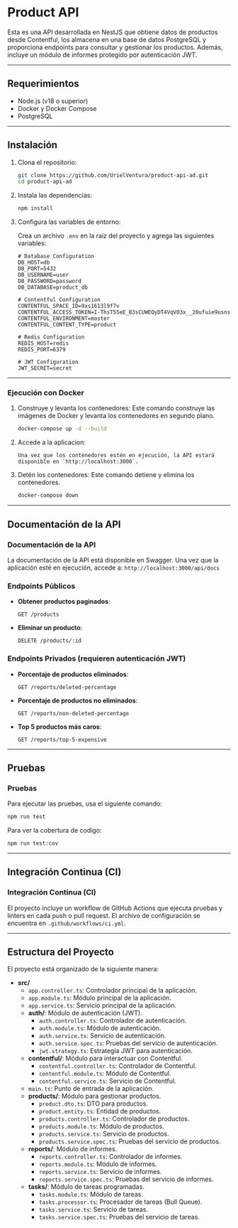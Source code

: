 # **Product API**

Esta es una API desarrollada en NestJS que obtiene datos de productos desde Contentful, los almacena en una base de datos PostgreSQL y proporciona endpoints para consultar y gestionar los productos. Además, incluye un módulo de informes protegido por autenticación JWT.

---

## **Requerimientos**

- Node.js (v18 o superior)
- Docker y Docker Compose
- PostgreSQL

---

## **Instalación**

1. Clona el repositorio:

   ```bash
   git clone https://github.com/UrielVentura/product-api-ad.git
   cd product-api-ad
   ```

2. Instala las dependencias:

   ```bash
   npm install
   ```

3. Configura las variables de entorno:

   Crea un archivo `.env` en la raíz del proyecto y agrega las siguientes variables:

   ```paintext
   # Database Configuration
   DB_HOST=db
   DB_PORT=5432
   DB_USERNAME=user
   DB_PASSWORD=password
   DB_DATABASE=product_db

   # Contentful Configuration
   CONTENTFUL_SPACE_ID=9xs1613l9f7v
   CONTENTFUL_ACCESS_TOKEN=I-ThsT55eE_B3sCUWEQyDT4VqVO3x__20ufuie9usns
   CONTENTFUL_ENVIRONMENT=master
   CONTENTFUL_CONTENT_TYPE=product

   # Redis Configuration
   REDIS_HOST=redis
   REDIS_PORT=6379

   # JWT Configuration
   JWT_SECRET=secret
   ```

---

### **Ejecución con Docker**

1.  Construye y levanta los contenedores: Este comando construye las imágenes de Docker y levanta los contenedores en segundo plano.

    ```bash
    docker-compose up -d --build
    ```

2.  Accede a la aplicacion:

        Una vez que los contenedores estén en ejecución, la API estará disponible en `http://localhost:3000`.

3.  Detén los contenedores: Este comando detiene y elimina los contenedores.
    ```bash
    docker-compose down
    ```

---

## **Documentación de la API**

### **Documentación de la API**

La documentación de la API está disponible en Swagger. Una vez que la aplicación esté en ejecución, accede a: `http://localhost:3000/api/docs`

### **Endpoints Públicos**

- **Obtener productos paginados**:

  `GET /products`

- **Eliminar un producto**:

  `DELETE /products/:id`

### **Endpoints Privados (requieren autenticación JWT)**

- **Porcentaje de productos eliminados**:

  `GET /reports/deleted-percentage`

- **Porcentaje de productos no eliminados**:

  `GET /reports/non-deleted-percentage`

- **Top 5 productos más caros**:

  `GET /reports/top-5-expensive`

---

## **Pruebas**

### **Pruebas**

Para ejecutar las pruebas, usa el siguiente comando:

```bash
npm run test
```

Para ver la cobertura de codigo:

```bash
npm run test:cov
```

---

## **Integración Continua (CI)**

### **Integración Continua (CI)**

El proyecto incluye un workflow de GitHub Actions que ejecuta pruebas y linters en cada push o pull request. El archivo de configuración se encuentra en `.github/workflows/ci.yml`.

---

## **Estructura del Proyecto**

El proyecto está organizado de la siguiente manera:

- **src/**
  - `app.controller.ts`: Controlador principal de la aplicación.
  - `app.module.ts`: Módulo principal de la aplicación.
  - `app.service.ts`: Servicio principal de la aplicación.
  - **auth/**: Módulo de autenticación (JWT).
    - `auth.controller.ts`: Controlador de autenticación.
    - `auth.module.ts`: Módulo de autenticación.
    - `auth.service.ts`: Servicio de autenticación.
    - `auth.service.spec.ts`: Pruebas del servicio de autenticación.
    - `jwt.strategy.ts`: Estrategia JWT para autenticación.
  - **contentful/**: Módulo para interactuar con Contentful.
    - `contentful.controller.ts`: Controlador de Contentful.
    - `contentful.module.ts`: Módulo de Contentful.
    - `contentful.service.ts`: Servicio de Contentful.
  - `main.ts`: Punto de entrada de la aplicación.
  - **products/**: Módulo para gestionar productos.
    - `product.dto.ts`: DTO para productos.
    - `product.entity.ts`: Entidad de productos.
    - `products.controller.ts`: Controlador de productos.
    - `products.module.ts`: Módulo de productos.
    - `products.service.ts`: Servicio de productos.
    - `products.service.spec.ts`: Pruebas del servicio de productos.
  - **reports/**: Módulo de informes.
    - `reports.controller.ts`: Controlador de informes.
    - `reports.module.ts`: Módulo de informes.
    - `reports.service.ts`: Servicio de informes.
    - `reports.service.spec.ts`: Pruebas del servicio de informes.
  - **tasks/**: Módulo de tareas programadas.
    - `tasks.module.ts`: Módulo de tareas.
    - `tasks.processor.ts`: Procesador de tareas (Bull Queue).
    - `tasks.service.ts`: Servicio de tareas.
    - `tasks.service.spec.ts`: Pruebas del servicio de tareas.
